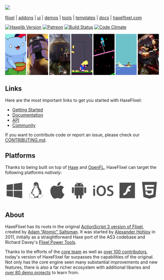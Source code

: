 [![](https://raw.github.com/HaxeFlixel/haxeflixel.com/master/src/files/images/flixel-logos/HaxeFlixel.png)](http://haxeflixel.com/)

[flixel](https://github.com/HaxeFlixel/flixel) | [addons](https://github.com/HaxeFlixel/flixel-addons) | [ui](https://github.com/HaxeFlixel/flixel-ui) | [demos](https://github.com/HaxeFlixel/flixel-demos) | [tools](https://github.com/HaxeFlixel/flixel-tools) | [templates](https://github.com/HaxeFlixel/flixel-templates) | [docs](https://github.com/HaxeFlixel/flixel-docs) | [haxeflixel.com](https://github.com/HaxeFlixel/haxeflixel.com)

[![Haxelib Version](https://img.shields.io/github/tag/HaxeFlixel/flixel.svg?style=flat-square&label=haxelib)](http://lib.haxe.org/p/flixel) [![Patreon](https://img.shields.io/badge/donate-patreon-blue.svg?style=flat-square)](https://www.patreon.com/haxeflixel) [![Build Status](https://img.shields.io/travis/HaxeFlixel/flixel.svg?style=flat-square)](https://travis-ci.org/HaxeFlixel/flixel) [![Code Climate](https://img.shields.io/codeclimate/issues/github/HaxeFlixel/flixel.svg?style=flat-square)](https://codeclimate.com/github/HaxeFlixel/flixel/issues)

[![](showcase.png)](http://www.haxeflixel.com/showcase)

## Links

Here are the most important links to get you started with HaxeFlixel:

- [Getting Started](https://haxeflixel.com/documentation/getting-started/)
- [Documentation](https://www.haxeflixel.com/documentation)
- [API](https://api.haxeflixel.com/)
- [Community](https://haxeflixel.com/documentation/community/)

If you want to contribute code or report an issue, please check our [CONTRIBUTING.md](https://github.com/HaxeFlixel/flixel/blob/dev/.github/CONTRIBUTING.md).

## Platforms

Thanks to being built on top of [Haxe](https://haxe.org/) and [OpenFL](http://www.openfl.org/), HaxeFlixel can target the following platforms _natively_:

![](images/targets.png)

## About

HaxeFlixel has its roots in the original [ActionScript 3 version of Flixel](https://github.com/AdamAtomic/flixel), created by [Adam “Atomic” Saltsman](http://www.adamatomic.com/). It was started by [Alexander Hohlov](https://github.com/beeblerox) in 2011, initially as a straightforward Haxe port of the AS3 codebase and Richard Davey's [Flixel Power Tools](http://www.photonstorm.com/flixel-power-tools).

Thanks to the efforts of the [core team](https://github.com/orgs/HaxeFlixel/people) as well as [over 100 contributors](https://github.com/HaxeFlixel/flixel/graphs/contributors), today's version of HaxeFlixel far surpasses the capabilities of the original. Not only has the core engine seen many substantial improvements and new features, there is also a far richer ecosystem with additional libaries and [over 80 demo projects](https://github.com/HaxeFlixel/flixel-demos) to learn from.
